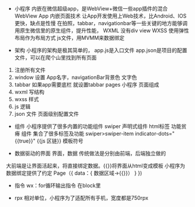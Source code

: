 - 小程序
内嵌在微信超级app，是WebView+微信一些app插件的混合 WebView App 内嵌页面技术 让App开发使用上Web技术，比Android、IOS更快，缺点是性慢
在拍照，tabbar，navigationbar等一些关键的地方能够调用原生微信里的原生组件，提升性能，
WXML 没有div view 
WXSS  使用弹性布局作为布局方式
js文件，用MVMM来数据绑定

- 架构
 小程序的架构是极其简单的，
 app.js是入口文件
 app.json是项目的配置文件，可以在爬个山里找到所有页面
 1. 注册所有文件
 2. window 设置 App名字，navigationBar背景色 文字色
 3. tabbar 如果app需要底栏 就设置tabbar
 pages 小程序 页面组成
1. wxml 写结构
2. wxss 样式
3. js 逻辑
4. json 文件 页面级别配置文件

- 组件 
小程序提供了很多内置的功能组件
swiper 声明式组件 html标签 功能贫瘠
组件 集合了很多标签及功能 
swiper>swiper-item
indicator-dots="{{true}}"
{{js 区链}} 模板符号

- 数据驱动的界面
界面，数据 传统做法是分别由前端，后端独立做的

大前端是让界面活起来，将直接绑定数据。{{}}将界面从html变成模板
小程序为数据绑定提供了约定
Page（{
    data：{
        数据区域->{{}}）
    }
})

- 指令
wx：for循环输出指令 在block里

- rpx
相对单位，小程序为了适配所有手机，宽度都是750rpx

